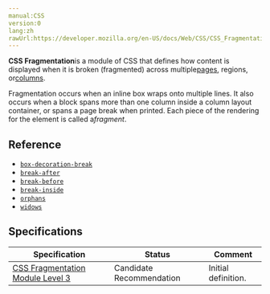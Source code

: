 ```yaml
---
manual:CSS
version:0
lang:zh
rawUrl:https://developer.mozilla.org/en-US/docs/Web/CSS/CSS_Fragmentation
---
```







**CSS Fragmentation**is a module of CSS that defines how content is displayed when it is broken (fragmented) across multiple[pages](%31353 ""), regions, or[columns](%31354 "").



Fragmentation occurs when an inline box wraps onto multiple lines. It also occurs when a block spans more than one column inside a column layout container, or spans a page break when printed. Each piece of the rendering for the element is called a*fragment*.


## Reference<a name="Reference"></a>

* [`box-decoration-break`](%29237 "The box-decoration-break CSS property specifies how the background, padding, border, border-image, box-shadow, margin, and clip-path of an element are applied when the box for the element is fragmented.")
* [`break-after`](%29248 "The break-after CSS property defines how page, column, or region breaks should behave after a generated box. If there is no generated box, the property is ignored.")
* [`break-before`](%29249 "The break-before CSS property defines how page, column, or region breaks should behave before a generated box. If there is no generated box, the property is ignored.")
* [`break-inside`](%29250 "The break-inside CSS property defines how page, column, or region breaks should behave inside a generated box. If there is no generated box, the property is ignored.")
* [`orphans`](%31352 "The orphans CSS property specifies the minimum number of lines in a block container that must be shown at the bottom of a page, region, or column. This property is normally used to control how breaks occur.")
* [`widows`](%31358 "The widows CSS property specifies the minimum number of lines in a block container that must be shown at the top of a page, region, or column. This property is normally used to control how breaks occur.")


## Specifications<a name="Specifications"></a>

Specification | Status | Comment 
 ---  |  ---  |  ---  | 
[CSS Fragmentation Module Level 3](%34164 "The 'CSS Fragmentation Module Level 3' specification") | Candidate Recommendation | Initial definition. 




